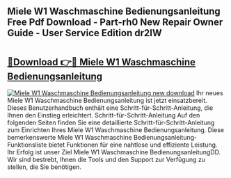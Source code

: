 ## Miele W1 Waschmaschine Bedienungsanleitung Free Pdf Download - Part-rh0 New Repair Owner Guide - User Service Edition dr2IW

# <h2><a href="http://df3n1q.blite.top/?on=Miele+W1+Waschmaschine+Bedienungsanleitung">🔗Download 👉🔴 Miele W1 Waschmaschine Bedienungsanleitung</a></h2>

[![Miele W1 Waschmaschine Bedienungsanleitung new download](https://i.imgur.com/lujVjoI.png)](http://df3n1q.blite.top/?on=Miele+W1+Waschmaschine+Bedienungsanleitung)
Ihr neues Miele W1 Waschmaschine Bedienungsanleitung ist jetzt einsatzbereit. Dieses Benutzerhandbuch enthält eine Schritt-für-Schritt-Anleitung, die Ihnen den Einstieg erleichtert. Schritt-für-Schritt-Anleitung Auf den folgenden Seiten finden Sie eine detaillierte Schritt-für-Schritt-Anleitung zum Einrichten Ihres Miele W1 Waschmaschine Bedienungsanleitung. Diese bemerkenswerte Miele W1 Waschmaschine Bedienungsanleitung-Funktionsliste bietet Funktionen für eine nahtlose und effiziente Leistung. Ihr Erfolg ist unser Ziel Miele W1 Waschmaschine BedienungsanleitungDD. Wir sind bestrebt, Ihnen die Tools und den Support zur Verfügung zu stellen, die Sie benötigen.
